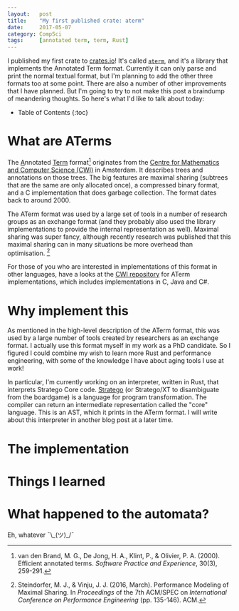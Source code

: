 ```yaml
---
layout:   post
title:    "My first published crate: aterm"
date:     2017-05-07
category: CompSci
tags:     [annotated term, term, Rust]
---
```


I published my first crate to [crates.io](https://crates.io/)! It's called [`aterm`](https://crates.io/crates/aterm), and it's a library that implements the Annotated Term format. Currently it can only parse and print the normal textual format, but I'm planning to add the other three formats too at some point. There are also a number of other improvements that I have planned. But I'm going to try to not make this post a braindump of meandering thoughts. So here's what I'd like to talk about today:

* Table of Contents
{:toc}

# What are ATerms

The <u>A</u>nnotated <u>Term</u> format[^1] originates from the [Centre for Mathematics and Computer Science (CWI)](https://www.cwi.nl/about) in Amsterdam. It describes trees and annotations on those trees. The big features are maximal sharing (subtrees that are the same are only allocated once), a compressed binary format, and a C implementation that does garbage collection. The format dates back to around 2000. 

The ATerm format was used by a large set of tools in a number of research groups as an exchange format (and they probably also used the library implementations to provide the internal representation as well). Maximal sharing was super fancy, although recently research was published that this maximal sharing can in many situations be more overhead than optimisation. [^2]

For those of you who are interested in implementations of this format in other languages, have a looks at the [CWI repository](https://github.com/cwi-swat/aterms) for ATerm implementations, which includes implementations in C, Java and C#. 

# Why implement this

As mentioned in the high-level description of the ATerm format, this was used by a large number of tools created by researchers as an exchange format. I actually use this format myself in my work as a PhD candidate. So I figured I could combine my wish to learn more Rust and performance engineering, with some of the knowledge I have about aging tools I use at work! 

In particular, I'm currently working on an interpreter, written in Rust, that interprets Stratego Core code. [Stratego](http://strategoxt.org/) (or Stratego/XT to disambiguate from the boardgame) is a language for program transformation. The compiler can return an intermediate representation called the "core" language. This is an AST, which it prints in the ATerm format. I will write about this interpreter in another blog post at a later time. 

# The implementation

# Things I learned

# What happened to the automata?

Eh, whatever ¯\\\_(ツ)\_/¯

[^1]: van den Brand, M. G., De Jong, H. A., Klint, P., & Olivier, P. A. (2000). Efficient annotated terms. *Software Practice and Experience*, 30(3), 259-291.

[^2]: Steindorfer, M. J., & Vinju, J. J. (2016, March). Performance Modeling of Maximal Sharing. In *Proceedings* of the 7th ACM/SPEC on *International Conference on Performance Engineering* (pp. 135-146). ACM.